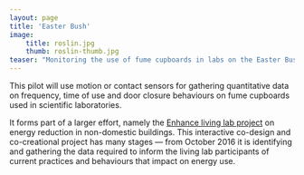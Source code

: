 ```yaml
---
layout: page
title: 'Easter Bush'
image: 
    title: roslin.jpg
    thumb: roslin-thumb.jpg
teaser: "Monitoring the use of fume cupboards in labs on the Easter Bush campus"
---
```



This pilot will use motion or contact sensors for gathering quantitative data on frequency, time of use and door closure behaviours on fume cupboards used in scientific laboratories. 

It forms part of a larger effort, namely 
the [Enhance living lab project](http://groups.inf.ed.ac.uk/enhanced/) on energy reduction in non-domestic buildings.  This interactive co-design and co-creational project has many stages &mdash; from October 2016 it is identifying and gathering the data required to inform the living lab participants of current practices and behaviours that impact on energy use. 

